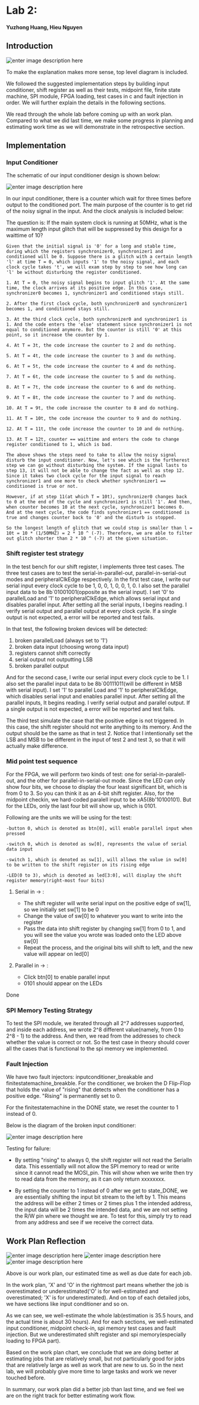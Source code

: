 # Lab 2:

#### Yuzhong Huang, Hieu Nguyen

## Introduction

![enter image description here](https://lh3.googleusercontent.com/-vjddJ_ufcxw/VkD05uXSKaI/AAAAAAAAAJA/OoMkSvQFB7M/s0/68747470733a2f2f65333830323365322d612d36326362336131612d732d73697465732e676f6f676c6567726f7570732e636f6d2f736974652f6361313566616c6c2f7265736f75726365732f6c6162322d6d69642e706e67.png "top_level.png")

To make the explanation makes more sense, top level diagram is included.

We followed the suggested implementation steps by building input conditioner, shift register as well as their tests, midpoint file, finite state machine, SPI module, FPGA loading, test cases in c and fault injection in order. We will further explain the details in the following sections.

We read through the whole lab before coming up with an work plan. Compared to what we did last time, we make some progress in planning and estimating work time as we will demonstrate in the retrospective section.

## Implementation

### Input Conditioner

The schematic of our input conditioner design is shown below:

![enter image description here](https://lh3.googleusercontent.com/-8ohC_UM_7hg/VkENLHl_J2I/AAAAAAAAAKY/jN18Fa8jmwM/s0/inputconditioner.jpg "inputconditioner.jpg")

In our input conditioner, there is a counter which wait for three times before output to the conditioned port. The main purpose of the counter is to get rid of the noisy signal in the input. And the clock analysis is included below:

The question is:  If the main system clock is running at 50MHz, what is the maximum length input glitch that will be suppressed by this design for a waittime of 10?

	Given that the initial signal is '0' for a long and stable time, during which the registers synchronizer0, synchronizer1 and conditioned will be 0. Suppose there is a glitch with a certain length 'l' at time T = 0, which inputs '1' to the noisy signal, and each clock cycle takes 't', we will exam step by step to see how long can 'l' be without disturbing the register conditioned.

	1. At T = 0, the noisy signal begins to input glitch '1'. At the same time, the clock arrives at its positive edge. In this case, synchronizer0 becomes 1, synchronizer1 and conditioned stays still.

	2. After the first clock cycle, both synchronizer0 and synchronizer1 becomes 1, and conditioned stays still.

	3. At the third clock cycle, both synchronizer0 and synchronizer1 is 1. And the code enters the 'else' statement since synchronizer1 is not equal to conditioned anymore. But the counter is still '0' at this point, so it increase the counter by 1.

	4. At T = 3t, the code increase the counter to 2 and do nothing.

	5. At T = 4t, the code increase the counter to 3 and do nothing.

	6. At T = 5t, the code increase the counter to 4 and do nothing.

	7. At T = 6t, the code increase the counter to 5 and do nothing.

	8. At T = 7t, the code increase the counter to 6 and do nothing.

	9. At T = 8t, the code increase the counter to 7 and do nothing.

	10. At T = 9t, the code increase the counter to 8 and do nothing.

	11. At T = 10t, the code increase the counter to 9 and do nothing.

	12. At T = 11t, the code increase the counter to 10 and do nothing.

	13. At T = 12t, counter == waittime and enters the code to change register conditioned to 1, which is bad.

	The above shows the steps need to take to allow the noisy signal disturb the input conditioner. Now, let's see which is the furtherest step we can go without disturbing the system. If the signal lasts to step 13, it will not be able to change the fact as well as step 12. Since it takes two clock cycle for the input signal to reach synchronizer1 and one more to check whether synchronizer1 == conditioned is true or not.

	However, if at step 11(at which T = 10t), synchronizer0 changes back to 0 at the end of the cycle and synchronizer1 is still '1'. And then, when counter becomes 10 at the next cycle, synchronizer1 becomes 0. And at the next cycle, the code finds synchronizer1 == conditioned is true and changes counter back to '0' and the disturb is stopped.

	So the longest length of glitch that we could stop is smaller than l = 10t = 10 * (1/50MHZ) = 2 * 10 ^ (-7). Therefore, we are able to filter out glitch shorter than 2 * 10 ^ (-7) at the given situation.

### Shift register test strategy

In the test bench for our shift register, I implements three test cases. The three test cases are to test the serial-in-parallel-out, parallel-in-serial-out modes and peripheralClkEdge respectively. In the first test case, I write our serial input every clock cycle to be 1, 0, 0, 1, 0, 0, 1, 0. I also set the parallel input data to be 8b`01001001(opposite as the serial input). I set '0' to parallelLoad and '1' to peripheralClkEdge, which allows serial input and disables parallel input. After setting all the serial inputs, I begins reading. I verify serial output and parallel output at every clock cycle. If a single output is not expected, a error will be reported and test fails.

In that test, the following broken devices will be detected:
  1. broken parallelLoad (always set to '1')
  2. broken data input (choosing wrong data input)
  3. registers cannot shift correctly
  4. serial output not outputting LSB
  5. broken parallel output

And for the second case, I write our serial input every clock cycle to be 1. I also set the parallel input data to be 8b`00111011(will be different in MSB with serial input). I set '1' to parallel Load and '1' to peripheralClkEdge, which disables serial input and enables parallel input. After setting all the parallel inputs, It begins reading. I verify serial output and parallel output. If a single output is not expected, a error will be reported and test fails.

The third test simulate the case that the positive edge is not triggered. In this case, the shift register should not write anything to its memory. And the output should be the same as that in test 2. Notice that I intentionally set the LSB and MSB to be different in the input of test 2 and test 3, so that it will actually make difference.

### Mid point test sequence

For the FPGA, we will perform two kinds of test: one for serial-in-paralell-out,
and the other for parallel-in-serial-out mode. Since the LED can only show four
bits, we choose to display the four least significant bit, which is from 0 to 3.
So you can think it as an 4-bit shift register. Also, for the midpoint checkin,
we hard-coded paralell input to be xA5(8b'10100101). But for the LEDs, only the
last four bit will show up, which is 0101.

Following are the units we will be using for the test:

	-button 0, which is denoted as btn[0], will enable parallel input when pressed

	-switch 0, which is denoted as sw[0], represents the value of serial data input

	-switch 1, which is denoted as sw[1], will allows the value in sw[0] to be written to the shift register on its rising edge

	-LED(0 to 3), which is denoted as led[3:0], will display the shift register memory(right-most four bits)


1. Serial in -> :
	- The shift register will write serial input on the positive edge of sw[1], so we initially set sw[1] to be 0
	- Change the value of sw[0] to whatever you want to write into the register
	- Pass the data into shift register by changing sw[1] from 0 to 1, and you will see the value you wrote was loaded onto the LED above sw[0]
	- Repeat the process, and the original bits will shift to left, and the new value will appear on led[0]

2. Parallel in -> :
	- Click btn[0] to enable parallel input
	- 0101 should appear on the LEDs

Done

### SPI Memory Testing Strategy

To test the SPI module, we iterated through all 2^7 addresses supported, and inside each address, we wrote 2^8 different value(namely, from 0 to 2^8 - 1) to the address.
And then, we read from the addresses to check whether the value is correct or not. So the test case in theory should cover all the cases that is functional to the spi memory we implemented.

### Fault Injection

We have two fault injectors: inputconditioner_breakable and finitestatemachine_breakble. For the conditioner, we broken the D Flip-Flop that holds the value of "rising" that detects when the conditioner has a positive edge. "Rising" is permanently set to 0.

For the finitestatemachine in the DONE state, we reset the counter to 1 instead of 0.

Below is the diagram of the broken input conditioner:

![enter image description here](https://lh3.googleusercontent.com/-q8-y2AXxRnE/VkENSg_yJtI/AAAAAAAAAKk/F93c1r0CQ7A/s0/inputconditioner_broken.jpg "inputconditioner_broken.jpg")

Testing for failure:
- By setting "rising" to always 0, the shift register will not read the SerialIn data. This essentially will not allow the SPI memory to read or write since it cannot read the MOSI_pin. This will show when we write then try to read data from the memory, as it can only return xxxxxxxx.

- By setting the counter to 1 instead of 0 after we get to state_DONE, we are essentially shifting the input bit stream to the left by 1. This means the address will be either 2 times or 2 times plus 1 the intended address, the input data will be 2 times the intended data, and we are not setting the R/W pin where we thought we are. To test for this, simply try to read from any address and see if we receive the correct data.

## Work Plan Reflection

![enter image description here](https://lh3.googleusercontent.com/-PS0JgYUkAkM/VkEB_DVyBII/AAAAAAAAAJc/Mcb1PE5xKX4/s0/Screenshot+from+2015-11-09+15%253A15%253A40.png "work_plan1.png")
![enter image description here](https://lh3.googleusercontent.com/-kwte-pfRSEA/VkECDzUFqnI/AAAAAAAAAJo/jgSTNvWpzm4/s0/Screenshot+from+2015-11-09+15%253A27%253A17.png "work_plan2.png")
![enter image description here](https://lh3.googleusercontent.com/-KiJ8O3_2pVE/VkECgokwmjI/AAAAAAAAAJ0/DVhCu5O2dFk/s0/Screenshot+from+2015-11-09+15%253A27%253A45.png "work_plan3.png")

Above is our work plan, our estimated time as well as due date for each job.

In the work plan, 'X' and 'O' in the rightmost part means whether the job is overestimated or underestimated('O' is for well-estimated and overestimated; 'X' is for underestimated). And on top of each detailed jobs, we have sections like input conditioner and so on.

As we can see, we well-estimate the whole lab(estimation is 35.5 hours, and the actual time is about 30 hours). And for each sections, we well-estimated input conditioner, midpoint check-in, spi memory test cases and fault injection. But we underestimated shift register and spi memory(especially loading to FPGA part).

Based on the work plan chart, we conclude that we are doing better at estimating jobs that are relatively small, but not particularly good for jobs that are relatively large as well as work that are new to us. So in the next lab, we will probably give more time to large tasks and work we never touched before.

In summary, our work plan did a better job than last time, and we feel we are on the right track for better estimating work flow.
